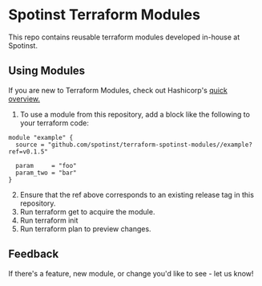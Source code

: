 # Spotinst Terraform Modules
This repo contains reusable terraform modules developed in-house at Spotinst.

## Using Modules
If you are new to Terraform Modules, check out Hashicorp's [quick overview.](https://learn.hashicorp.com/terraform/getting-started/modules)

1. To use a module from this repository, add a block like the following to your terraform code:
```
module "example" {
  source = "github.com/spotinst/terraform-spotinst-modules//example?ref=v0.1.5"

  param     = "foo"
  param_two = "bar"
}
```
2. Ensure that the ref above corresponds to an existing release tag in this repository.
3. Run terraform get to acquire the module.
4. Run terraform init
5. Run terraform plan to preview changes.

## Feedback
If there's a feature, new module, or change you'd like to see - let us know! 

